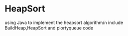 # HeapSort
using Java to implement the heapsort algorithm/n
include BuildHeap,HeapSort and piortyqueue code
